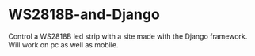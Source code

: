 # WS2818B-and-Django
Control a WS2818B led strip with a site made with the Django framework. Will work on pc as well as mobile.
